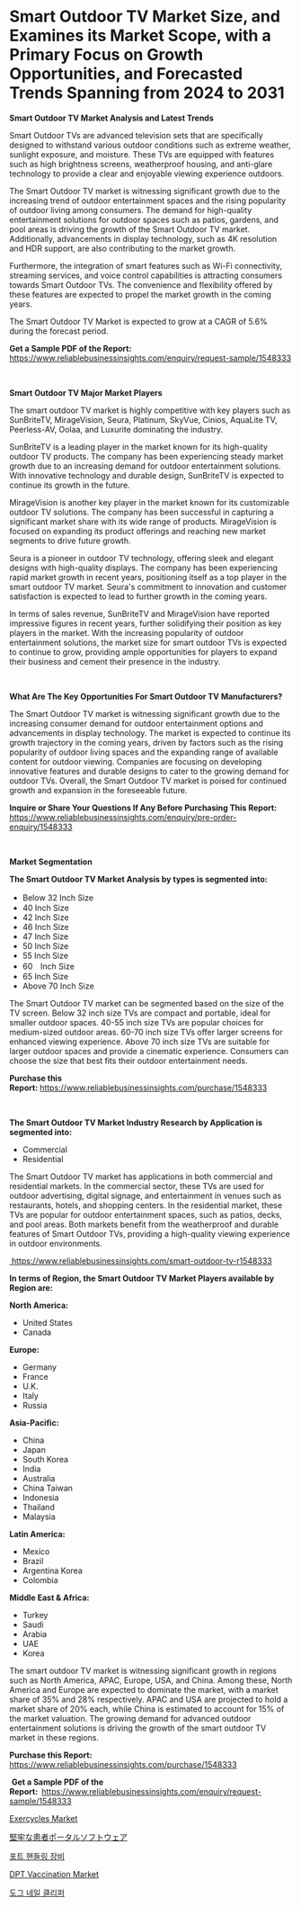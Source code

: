 <p><h1>Smart Outdoor TV Market Size, and Examines its Market Scope, with a Primary Focus on Growth Opportunities, and Forecasted Trends Spanning from 2024 to 2031</h1></p><p><strong>Smart Outdoor TV Market Analysis and Latest Trends</strong></p>
<p><p>Smart Outdoor TVs are advanced television sets that are specifically designed to withstand various outdoor conditions such as extreme weather, sunlight exposure, and moisture. These TVs are equipped with features such as high brightness screens, weatherproof housing, and anti-glare technology to provide a clear and enjoyable viewing experience outdoors.</p><p>The Smart Outdoor TV market is witnessing significant growth due to the increasing trend of outdoor entertainment spaces and the rising popularity of outdoor living among consumers. The demand for high-quality entertainment solutions for outdoor spaces such as patios, gardens, and pool areas is driving the growth of the Smart Outdoor TV market. Additionally, advancements in display technology, such as 4K resolution and HDR support, are also contributing to the market growth.</p><p>Furthermore, the integration of smart features such as Wi-Fi connectivity, streaming services, and voice control capabilities is attracting consumers towards Smart Outdoor TVs. The convenience and flexibility offered by these features are expected to propel the market growth in the coming years.</p><p>The Smart Outdoor TV Market is expected to grow at a CAGR of 5.6% during the forecast period.</p></p>
<p><strong>Get a Sample PDF of the Report:&nbsp;</strong> <a href="https://www.reliablebusinessinsights.com/enquiry/request-sample/1548333">https://www.reliablebusinessinsights.com/enquiry/request-sample/1548333</a></p>
<p>&nbsp;</p>
<p><strong>Smart Outdoor TV Major Market Players</strong></p>
<p><p>The smart outdoor TV market is highly competitive with key players such as SunBriteTV, MirageVision, Seura, Platinum, SkyVue, Cinios, AquaLite TV, Peerless-AV, Oolaa, and Luxurite dominating the industry. </p><p>SunBriteTV is a leading player in the market known for its high-quality outdoor TV products. The company has been experiencing steady market growth due to an increasing demand for outdoor entertainment solutions. With innovative technology and durable design, SunBriteTV is expected to continue its growth in the future.</p><p>MirageVision is another key player in the market known for its customizable outdoor TV solutions. The company has been successful in capturing a significant market share with its wide range of products. MirageVision is focused on expanding its product offerings and reaching new market segments to drive future growth.</p><p>Seura is a pioneer in outdoor TV technology, offering sleek and elegant designs with high-quality displays. The company has been experiencing rapid market growth in recent years, positioning itself as a top player in the smart outdoor TV market. Seura's commitment to innovation and customer satisfaction is expected to lead to further growth in the coming years.</p><p>In terms of sales revenue, SunBriteTV and MirageVision have reported impressive figures in recent years, further solidifying their position as key players in the market. With the increasing popularity of outdoor entertainment solutions, the market size for smart outdoor TVs is expected to continue to grow, providing ample opportunities for players to expand their business and cement their presence in the industry.</p></p>
<p>&nbsp;</p>
<p><strong>What Are The Key Opportunities For Smart Outdoor TV Manufacturers?</strong></p>
<p><p>The Smart Outdoor TV market is witnessing significant growth due to the increasing consumer demand for outdoor entertainment options and advancements in display technology. The market is expected to continue its growth trajectory in the coming years, driven by factors such as the rising popularity of outdoor living spaces and the expanding range of available content for outdoor viewing. Companies are focusing on developing innovative features and durable designs to cater to the growing demand for outdoor TVs. Overall, the Smart Outdoor TV market is poised for continued growth and expansion in the foreseeable future.</p></p>
<p><strong>Inquire or Share Your Questions If Any Before Purchasing This Report:</strong> <a href="https://www.reliablebusinessinsights.com/enquiry/pre-order-enquiry/1548333">https://www.reliablebusinessinsights.com/enquiry/pre-order-enquiry/1548333</a></p>
<p>&nbsp;</p>
<p><strong>Market Segmentation</strong></p>
<p><strong>The Smart Outdoor TV Market Analysis by types is segmented into:</strong></p>
<p><ul><li>Below 32 Inch Size　</li><li>40 Inch Size</li><li>42 Inch Size</li><li>46 Inch Size</li><li>47 Inch Size</li><li>50 Inch Size</li><li>55 Inch Size</li><li>60　Inch Size</li><li>65 Inch Size</li><li>Above 70 Inch Size</li></ul></p>
<p><p>The Smart Outdoor TV market can be segmented based on the size of the TV screen. Below 32 inch size TVs are compact and portable, ideal for smaller outdoor spaces. 40-55 inch size TVs are popular choices for medium-sized outdoor areas. 60-70 inch size TVs offer larger screens for enhanced viewing experience. Above 70 inch size TVs are suitable for larger outdoor spaces and provide a cinematic experience. Consumers can choose the size that best fits their outdoor entertainment needs.</p></p>
<p><strong>Purchase this Report:&nbsp;</strong><a href="https://www.reliablebusinessinsights.com/purchase/1548333">https://www.reliablebusinessinsights.com/purchase/1548333</a></p>
<p>&nbsp;</p>
<p><strong>The Smart Outdoor TV Market Industry Research by Application is segmented into:</strong></p>
<p><ul><li>Commercial</li><li>Residential</li></ul></p>
<p><p>The Smart Outdoor TV market has applications in both commercial and residential markets. In the commercial sector, these TVs are used for outdoor advertising, digital signage, and entertainment in venues such as restaurants, hotels, and shopping centers. In the residential market, these TVs are popular for outdoor entertainment spaces, such as patios, decks, and pool areas. Both markets benefit from the weatherproof and durable features of Smart Outdoor TVs, providing a high-quality viewing experience in outdoor environments.</p></p>
<p><a href="https://www.reliablebusinessinsights.com/smart-outdoor-tv-r1548333">&nbsp;https://www.reliablebusinessinsights.com/smart-outdoor-tv-r1548333</a></p>
<p><strong>In terms of Region, the Smart Outdoor TV Market Players available by Region are:</strong></p>
<p>
    <p> <strong> North America: </strong>
        <ul>
            <li>United States</li>
            <li>Canada</li>
        </ul>
        </p> 
    <p> <strong> Europe: </strong>
        <ul>
            <li>Germany</li>
            <li>France</li>
            <li>U.K.</li>
            <li>Italy</li>
            <li>Russia</li>
        </ul>
        </p> 
    <p> <strong> Asia-Pacific: </strong>
        <ul>
            <li>China</li>
            <li>Japan</li>
            <li>South Korea</li>
            <li>India</li>
            <li>Australia</li>
            <li>China Taiwan</li>
            <li>Indonesia</li>
            <li>Thailand</li>
            <li>Malaysia</li>
        </ul>
        </p> 
    <p> <strong> Latin America: </strong>
        <ul>
            <li>Mexico</li>
            <li>Brazil</li>
            <li>Argentina Korea</li>
            <li>Colombia</li>
        </ul>
        </p> 
    <p> <strong> Middle East & Africa: </strong>
        <ul>
            <li>Turkey</li>
            <li>Saudi</li>
            <li>Arabia</li>
            <li>UAE</li>
            <li>Korea</li>
        </ul>
    </p>
    </p>
<p><p>The smart outdoor TV market is witnessing significant growth in regions such as North America, APAC, Europe, USA, and China. Among these, North America and Europe are expected to dominate the market, with a market share of 35% and 28% respectively. APAC and USA are projected to hold a market share of 20% each, while China is estimated to account for 15% of the market valuation. The growing demand for advanced outdoor entertainment solutions is driving the growth of the smart outdoor TV market in these regions.</p></p>
<p><strong>Purchase this Report: </strong><a href="https://www.reliablebusinessinsights.com/purchase/1548333">https://www.reliablebusinessinsights.com/purchase/1548333</a></p>
<p>&nbsp;<strong>Get a Sample PDF of the Report:&nbsp;&nbsp;</strong><a href="https://www.reliablebusinessinsights.com/enquiry/request-sample/1548333">https://www.reliablebusinessinsights.com/enquiry/request-sample/1548333</a></p>
<p><strong></strong></p>
<p><p><a href="https://github.com/Krdamani25/Market-Research-Report-List-1/blob/main/exercycles-market.md">Exercycles Market</a></p><p><a href="https://medium.com/@parelledillard6/%E5%A0%85%E7%89%A2%E3%81%AA%E6%82%A3%E8%80%85%E3%83%9D%E3%83%BC%E3%82%BF%E3%83%AB%E3%82%BD%E3%83%95%E3%83%88%E3%82%A6%E3%82%A7%E3%82%A2%E5%B8%82%E5%A0%B4%E3%82%B7%E3%82%A7%E3%82%A2-%E3%82%B5%E3%82%A4%E3%82%BA-%E3%83%88%E3%83%AC%E3%83%B3%E3%83%89-%E7%94%A3%E6%A5%AD%E5%88%86%E6%9E%90%E3%83%AC%E3%83%9D%E3%83%BC%E3%83%88-%E3%82%A2%E3%83%97%E3%83%AA%E3%82%B1%E3%83%BC%E3%82%B7%E3%83%A7%E3%83%B3-%E7%97%85%E9%99%A2-%E8%A8%BA%E7%99%82%E6%89%80%E3%81%AA%E3%81%A9-%E3%82%BF%E3%82%A4%E3%83%97-%E3%82%AF%E3%83%A9%E3%82%A6%E3%83%89%E3%83%99%E3%83%BC%E3%82%B9-%E3%82%AA%E3%83%B3%E3%83%97%E3%83%AC%E3%83%9F%E3%82%B9-%E3%81%8A%E3%82%88%E3%81%B32024%E5%B9%B4%E3%81%8B%E3%82%892031%E5%B9%B4%E3%81%AE%E4%BA%88%E6%B8%AC-5b4adf393d3e">堅牢な患者ポータルソフトウェア</a></p><p><a href="https://github.com/AlexanderElliott1993/Market-Research-Report-List-1/blob/main/4223823150270.md">포트 핸들링 장비</a></p><p><a href="https://www.linkedin.com/pulse/decoding-dpt-vaccination-market-metrics-share-trends-growth-patterns-zaqrc">DPT Vaccination Market</a></p><p><a href="https://medium.com/@treyhettinger2023/%EA%B8%80%EB%A1%9C%EB%B2%8C-%EA%B0%9C-%EC%86%90%ED%86%B1-%ED%81%B4%EB%A6%AC%ED%8D%BC-%EC%8B%9C%EC%9E%A5%EC%9D%80-2024%EB%85%84%EB%B6%80%ED%84%B0-2031%EB%85%84%EA%B9%8C%EC%A7%80-%EC%98%88%EC%83%81%EB%90%9C-%EA%B8%B0%EA%B0%84-%EB%8F%99%EC%95%88-%EC%9D%98-cagr%EB%A1%9C-%EC%84%B1%EC%9E%A5%ED%95%A0-%EA%B2%83%EC%9C%BC%EB%A1%9C-%EC%98%88%EC%B8%A1%EB%90%A9%EB%8B%88%EB%8B%A4-8c65f1cccc3e">도그 네일 클리퍼</a></p></p>